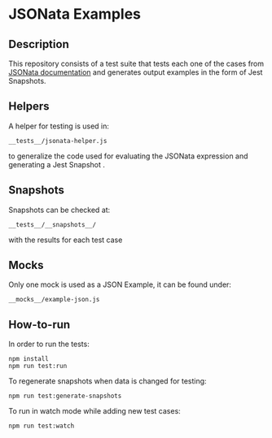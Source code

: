 # JSONata Examples

## Description
This repository consists of a test suite that tests each one of the cases from [JSONata documentation](http://docs.jsonata.org/simple) and generates output examples in the form of Jest Snapshots.

## Helpers
A helper for testing is used in:

```
__tests__/jsonata-helper.js
```

to generalize the code used for evaluating the JSONata expression and generating a Jest Snapshot .

## Snapshots
Snapshots can be checked at:

```
__tests__/__snapshots__/ 
```

with the results for each test case

## Mocks
Only one mock is used as a JSON Example, it can be found under:
```
__mocks__/example-json.js
```

## How-to-run
In order to run the tests:
```
npm install
npm run test:run
```

To regenerate snapshots when data is changed for testing:
```
npm run test:generate-snapshots
```

To run in watch mode while adding new test cases:
```
npm run test:watch
```

